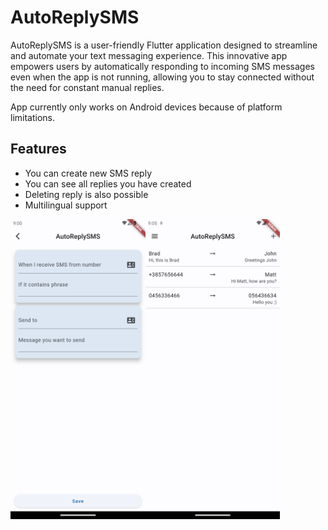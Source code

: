 
# AutoReplySMS

AutoReplySMS is a user-friendly Flutter application designed to streamline and automate your text messaging experience. This innovative app empowers users by automatically responding to incoming SMS messages even when the app is not running, allowing you to stay connected without the need for constant manual replies. 

App currently only works on Android devices because of platform limitations.

## Features
 - You can create new SMS reply
 - You can see all replies you have created
 - Deleting reply is also possible
 - Multilingual support

<a href="url"><img src="readme_img\1.png" align="left" height="480" width="" ></a>
<a href="url"><img src="readme_img\2.png" align="left" height="480" width="" ></a>
